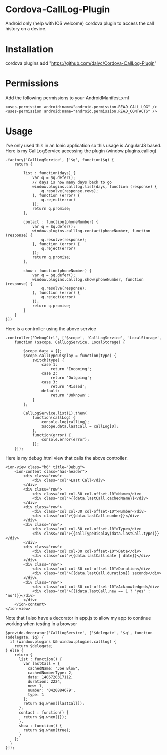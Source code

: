 Cordova-CallLog-Plugin
======================

Android only (help with IOS welcome) cordova plugin to access the call history on a device.

Installation 
============
  cordova plugins add "https://github.com/dalyc/Cordova-CallLog-Plugin"
  
Permissions
===========

Add the following permissions to your AndroidManifest.xml

    <uses-permission android:name="android.permission.READ_CALL_LOG" />
    <uses-permission android:name="android.permission.READ_CONTACTS" />

Usage
=====
I've only used this in an Ionic application so this usage is AngularJS based.
Here is my CallLogService accessing the plugin (window.plugins.calllog)

    .factory('CallLogService', ['$q', function($q) {
        return {

            list : function(days) {
                var q = $q.defer();
                // days is how many days back to go
                window.plugins.calllog.list(days, function (response) {
                    q.resolve(response.rows);
                }, function (error) {
                    q.reject(error)
                });
                return q.promise;
            },

            contact : function(phoneNumber) {
                var q = $q.defer();
                window.plugins.calllog.contact(phoneNumber, function (response) {
                    q.resolve(response);
                }, function (error) {
                    q.reject(error)
                });
                return q.promise;
            },

            show : function(phoneNumber) {
                var q = $q.defer();
                window.plugins.calllog.show(phoneNumber, function (response) {
                    q.resolve(response);
                }, function (error) {
                    q.reject(error)
                });
                return q.promise;
            }
        }
    }])

Here is a controller using the above service

    .controller('DebugCtrl', ['$scope', 'CallLogService', 'LocalStorage',
        function ($scope, CallLogService, LocalStorage) {

            $scope.data = {};
            $scope.callTypeDisplay = function(type) {
                switch(type) {
                    case 1:
                        return 'Incoming';
                    case 2:
                        return 'Outgoing';
                    case 3:
                        return 'Missed';
                    default:
                        return 'Unknown';
                }
            };

            CallLogService.list(1).then(
                function(callLog) {
                    console.log(callLog);
                    $scope.data.lastCall = callLog[0];
                },
                function(error) {
                    console.error(error);
                });
        }]);


Here is my debug.html view that calls the above controller.

    <ion-view class="h6" title="Debug">
        <ion-content class="has-header">
            <div class="row">
                <div class="col">Last Call</div>
            </div>
            <div class="row">
                <div class="col col-30 col-offset-10">Name</div>
                <div class="col">{{data.lastCall.cachedName}}</div>
            </div>
            <div class="row">
                <div class="col col-30 col-offset-10">Number</div>
                <div class="col">{{data.lastCall.number}}</div>
            </div>
            <div class="row">
                <div class="col col-30 col-offset-10">Type</div>
                <div class="col">{{callTypeDisplay(data.lastCall.type)}}</div>
            </div>
            <div class="row">
                <div class="col col-30 col-offset-10">Date</div>
                <div class="col">{{data.lastCall.date | date}}</div>
            </div>
            <div class="row">
                <div class="col col-30 col-offset-10">Duration</div>
                <div class="col">{{data.lastCall.duration}} seconds</div>
            </div>
            <div class="row">
                <div class="col col-30 col-offset-10">Acknowledged</div>
                <div class="col">{{(data.lastCall.new == 1 ? 'yes' : 'no')}}</div>
            </div>
        </ion-content>
    </ion-view>

Note that I also have a decorator in app.js to allow my app to continue working when testing in a browser

    $provide.decorator('CallLogService', ['$delegate', '$q', function ($delegate, $q) {
      if (window.plugins && window.plugins.calllog) {
        return $delegate;
    } else {
        return {
          list : function() {
            var lastCall = {
              cachedName: 'Joe Blow',
              cachedNumberType: 2,
              date: 1406720317112,
              duration: 2224,
              new: 1,
              number: '0420884679',
              type: 1
            };
            return $q.when([lastCall]);
          },
          contact : function() {
            return $q.when({});
          },
          show : function() {
            return $q.when(true);
          }
        };
      }
    }]);
